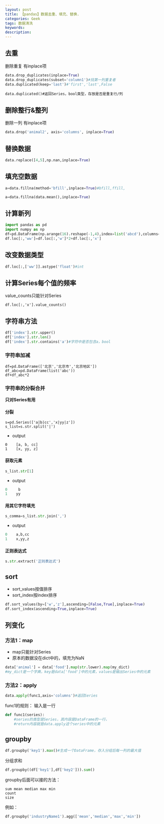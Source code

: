 ```yaml
---
layout: post
title: 【pandas】数据去重、填充、替换.
categories: Geek
tags: 数据清洗
keywords:
description:
---
```



## 去重

删除重复
有inplace项
```python
data.drop_duplicates(inplace=True)
data.drop_duplicates(subset='column1')#找第一列重复者
data.duplicated(keep='last')#'first','last',False
```

```
data.duplicated()#返回Series，bool类型，存放是否是重复行/列
```

## 删除整行&整列
删除一列
有inplace项
```python
data.drop('animal2', axis='columns', inplace=True)
```

## 替换数据
```python
data.replace([4,5],np.nan,inplace=True)
```

## 填充空数据

```python
a=data.fillna(method='bfill',inplace=True)#bfill,ffill,
```

```python
a=data.fillna(data.mean(),inplace=True)
```



## 计算新列

```python
import pandas as pd
import numpy as np
df=pd.DataFrame(np.arange(16).reshape(-1,4),index=list('abcd'),columns=list('wxyz'))
df.loc[:,'ww']=df.loc[:,'w']*2+df.loc[:,'x']
```



## 改变数据类型

```python
df.loc[:,['ww']].astype('float')#int
```

## 计算Series每个值的频率

value_counts只能针对Series

```
df.loc[:,'x'].value_counts()
```

## 字符串方法
```python
df['index'].str.upper()
df['index'].str.len()
df['index'].str.contains('a')#字符中是否包含a，bool
```


### 字符串加减
```PY
df=pd.DataFrame(['北京','北京市','北京地区'])
df_abc=pd.DataFrame(list('abc'))
df+df_abc*2
```

### 字符串的分裂合并
**只对Series有用**

#### 分裂

```
s=pd.Series(['a|b|cc','x|yy|z'])
s_list=s.str.split('|')
```
- output
```
0    [a, b, cc]
1    [x, yy, z]
```

#### 获取元素
```py
s_list.str[1]
```
- output
```py
0     b
1    yy
```

#### 用其它字符填充
```py
s_comma=s_list.str.join(',')
```
- output
```py
0    a,b,cc
1    x,yy,z
```

#### 正则表达式
```py
s.str.extract('正则表达式')
```

## sort
- sort_values按值排序
- sort_index按index排序

```python
df.sort_values(by=['w','z'],ascending=[False,True],inplace=True)
df.sort_index(ascending=True,inplace=True)
```

## 列变化

### 方法1：map
- map只能针对Series
- 原本的数据没在dict中的，填充为NaN

```python
data['animal'] = data['food'].map(str.lower).map(my_dict)
#my_dict是一个字典，key是data['food']中的元素，values是输出Series中的元素
```

### 方法2：apply

```python
data.apply(func1,axis='columns')#返回Series
```

func1的规则：
输入是一行
```python
def func1(series):
    #series的类型是Series，其内容是DataFrame的一行，
    #return内容就是data.apply这个series中的元素
```


## groupby
```python
df.groupby('key1').max()#生成一个DataFrame，存入分组后每一列的最大值
```

分组求和
```python
df.groupby((df['key1'],df['key2'])).sum()
```
groupby后面可以接的方法：
```
sum mean median max min
count
size
```

例如：  
```py
df.groupby('industryName1').agg(['mean','median','max','min'])
```

